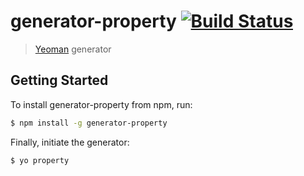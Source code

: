 # generator-property [![Build Status](https://secure.travis-ci.org/wp-papi/generator-property.png?branch=master)](https://travis-ci.org/wp-papi/generator-property)

> [Yeoman](http://yeoman.io) generator

## Getting Started

To install generator-property from npm, run:

```bash
$ npm install -g generator-property
```

Finally, initiate the generator:

```bash
$ yo property
```